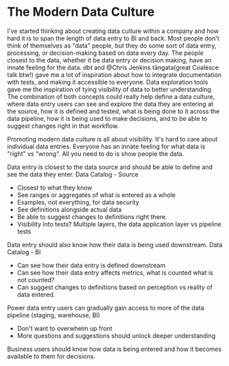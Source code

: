 # The Modern Data Culture

I've started thinking about creating data culture within a company and how hard it is to span the length of data entry to BI and back. Most people don't think of themselves as "data" people, but they do some sort of data entry, processing, or decision-making based on data every day. The people closest to the data, whether it be data entry or decision making, have an innate feeling for the data. dbt and @Chris Jenkins tāngata(great Coalesce talk btw!) gave me a lot of inspiration about how to integrate documentation with tests, and making it accessible to everyone. Data exploration tools gave me the inspiration of tying visibility of data to better understanding. The combination of both concepts could really help define a data culture, where data entry users can see and explore the data they are entering at the source, how it is defined and tested, what is being done to it across the data pipeline, how it is being used to make decisions, and to be able to suggest changes right in that workflow.

Promoting modern data culture is all about visibility. 
It's hard to care about individual data entries.
Everyone has an innate feeling for what data is "right" vs "wrong".
All you need to do is show people the data.

Data entry is closest to the data source and should be able to define and see the data they enter.
Data Catalog - Source
- Closest to what they know
- See ranges or aggregates of what is entered as a whole
- Examples, not everything, for data security
- See definitions alongside actual data
- Be able to suggest changes to definitions right there.
- Visibility into tests? Multiple layers, the data application layer vs pipeline tests

Data entry should also know how their data is being used downstream.
Data Catalog - BI
- Can see how their data entry is defined downstream
- Can see how their data entry affects metrics, what is counted what is not counted?
- Can suggest changes to definitions based on perception vs reality of data entered.

Power data entry users can gradually gain access to more of the data pipeline (staging, warehouse, BI)
- Don't want to overwhelm up front
- More questions and suggestions should unlock deeper understanding

Business users should know how data is being entered and how it becomes available to them for decisions.
